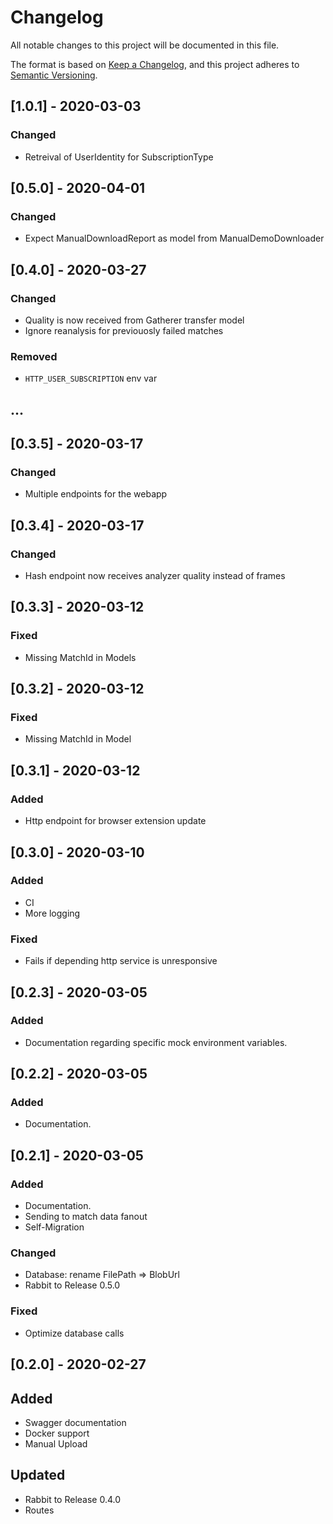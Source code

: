 # Changelog

All notable changes to this project will be documented in this file.

The format is based on [Keep a Changelog](https://keepachangelog.com/en/1.0.0/),
and this project adheres to [Semantic Versioning](https://semver.org/spec/v2.0.0.html).

## [1.0.1] - 2020-03-03
### Changed
- Retreival of UserIdentity for SubscriptionType


## [0.5.0] - 2020-04-01
### Changed
- Expect ManualDownloadReport as model from ManualDemoDownloader

## [0.4.0] - 2020-03-27
### Changed
- Quality is now received from Gatherer transfer model
- Ignore reanalysis for previouosly failed matches

### Removed
- `HTTP_USER_SUBSCRIPTION` env var

## ...

## [0.3.5] - 2020-03-17
### Changed
- Multiple endpoints for the webapp

## [0.3.4] - 2020-03-17
### Changed
- Hash endpoint now receives analyzer quality instead of frames

## [0.3.3] - 2020-03-12
### Fixed
- Missing MatchId in Models

## [0.3.2] - 2020-03-12
### Fixed
- Missing MatchId in Model

## [0.3.1] - 2020-03-12
### Added
- Http endpoint for browser extension update


## [0.3.0] - 2020-03-10
### Added
- CI
- More logging

### Fixed
 - Fails if depending http service is unresponsive



## [0.2.3] - 2020-03-05
### Added
- Documentation regarding specific mock environment variables.

## [0.2.2] - 2020-03-05
### Added
- Documentation.


## [0.2.1] - 2020-03-05
### Added
- Documentation.
- Sending to match data fanout
- Self-Migration

### Changed
- Database: rename FilePath => BlobUrl
- Rabbit to Release 0.5.0

###  Fixed
- Optimize database calls

## [0.2.0] - 2020-02-27
## Added
- Swagger documentation
- Docker support
- Manual Upload

## Updated
- Rabbit to Release 0.4.0
- Routes
